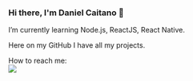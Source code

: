 ### Hi there, I'm Daniel Caitano 👋

I’m currently learning Node.js, ReactJS, React Native.<br/>

Here on my GitHub I have all my projects. 

How to reach me:<br/>
<a href="https://www.linkedin.com/in/daniel-caitano-9b81851b1/">
  <img src="https://img.shields.io/badge/LinkedIn-0077B5?style=for-the-badge&logo=linkedin&logoColor=white">
</a>

<!--
**Caitano09/Caitano09** is a ✨ _special_ ✨ repository because its `README.md` (this file) appears on your GitHub profile.

Here are some ideas to get you started:

- 🔭 I’m currently working on ...
- 🌱 I’m currently learning ...
- 👯 I’m looking to collaborate on ...
- 🤔 I’m looking for help with ...
- 💬 Ask me about ...
- 📫 How to reach me: ...
- 😄 Pronouns: ...
- ⚡ Fun fact: ...
-->
